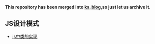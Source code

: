 
**This repository has been merged into [ks_blog](https://github.com/zhoukaisspu/ks_blog),so just let us archive it.**
## JS设计模式

* [js中类的实现](./ObjectOriented.md)
